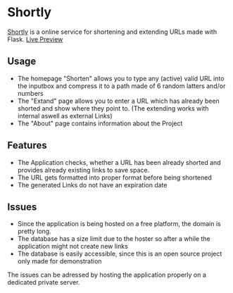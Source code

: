 # Shortly

[Shortly](https://flask-shortly.herokuapp.com) is a online service for shortening and extending URLs made with Flask.
[Live Preview](https://flask-shortly.herokuapp.com)
## Usage

- The homepage "Shorten" allows you to type any (active) valid URL into the inputbox and compress it to a path made of 6 random latters and/or numbers
- The "Extand" page allows you to enter a URL which has already been shorted and show where they point to. (The extending works with internal aswell as external Links)
- The "About" page contains information about the Project

## Features
- The Application checks, whether a URL has been already shorted and provides already existing links to save space.
- The URL gets formatted into proper format before being shortened
- The generated Links do not have an expiration date

## Issues
- Since the application is being hosted on a free platform, the domain is pretty long.
- The database has a size limit due to the hoster so after a while the application might not create new links
- The database is easily accessible, since this is an open source project only made for demonstration

The issues can be adressed by hosting the application properly on a dedicated private server.